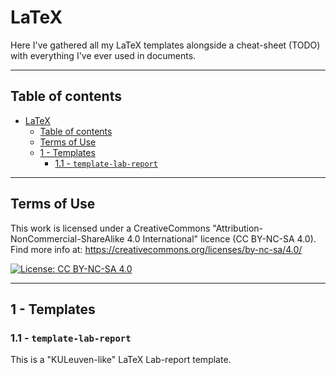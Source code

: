 # LaTeX

Here I've gathered all my LaTeX templates alongside a cheat-sheet (TODO) with everything I've ever used in documents.

------

## Table of contents

- [LaTeX](#latex)
  - [Table of contents](#table-of-contents)
  - [Terms of Use](#terms-of-use)
  - [1 - Templates](#1---templates)
    - [1.1 - `template-lab-report`](#11---template-lab-report)

------

## Terms of Use

This work is licensed under a CreativeCommons "Attribution-NonCommercial-ShareAlike 4.0 International" licence (CC BY-NC-SA 4.0). Find more info at: https://creativecommons.org/licenses/by-nc-sa/4.0/

[![License: CC BY-NC-SA 4.0](https://i.creativecommons.org/l/by-nc-sa/4.0/88x31.png)](https://creativecommons.org/licenses/by-nc-sa/4.0/)

------

## 1 - Templates

### 1.1 - `template-lab-report`

This is a "KULeuven-like" LaTeX Lab-report template.
